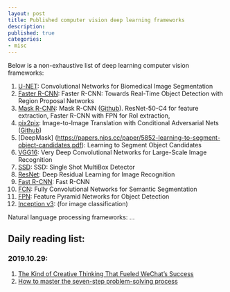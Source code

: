 ```yaml
---
layout: post
title: Published computer vision deep learning frameworks
description: 
published: true
categories: 
- misc
---
```


Below is a non-exhaustive list of deep learning computer vision frameworks:

1. [U-NET](https://arxiv.org/abs/1505.04597): Convolutional Networks for Biomedical Image Segmentation
6. [Faster R-CNN](https://arxiv.org/abs/1506.01497): Faster R-CNN: Towards Real-Time Object Detection with Region Proposal Networks
2. [Mask R-CNN](https://arxiv.org/abs/1703.06870): Mask R-CNN ([Github](https://github.com/matterport/Mask_RCNN)). ResNet-50-C4 for feature extraction, Faster R-CNN with FPN for RoI extraction, 
3. [pix2pix](https://arxiv.org/pdf/1611.07004.pdf): Image-to-Image Translation with Conditional Adversarial Nets ([Github](https://phillipi.github.io/pix2pix/))
4. [DeepMask] (https://papers.nips.cc/paper/5852-learning-to-segment-object-candidates.pdf): Learning to Segment Object Candidates
5. [VGG16](https://arxiv.org/abs/1409.1556): Very Deep Convolutional Networks for Large-Scale Image Recognition
7. [SSD](https://arxiv.org/abs/1512.02325): SSD: Single Shot MultiBox Detector
8. [ResNet](https://arxiv.org/abs/1512.03385): Deep Residual Learning for Image Recognition
9. [Fast R-CNN](https://arxiv.org/abs/1504.08083): Fast R-CNN
10. [FCN](https://arxiv.org/abs/1411.4038): Fully Convolutional Networks for Semantic Segmentation
11. [FPN](https://arxiv.org/abs/1612.03144): Feature Pyramid Networks for Object Detection
12. [Inception v3](https://www.cv-foundation.org/openaccess/content_cvpr_2016/papers/Szegedy_Rethinking_the_Inception_CVPR_2016_paper.pdf): (for image classification)


Natural language processing frameworks: ...

## Daily reading list:
### 2019.10.29:
1. [The Kind of Creative Thinking That Fueled WeChat’s Success](https://hbr.org/2019/10/the-kind-of-creative-thinking-that-fueled-wechats-success)
2. [How to master the seven-step problem-solving process
](https://www.mckinsey.com/business-functions/strategy-and-corporate-finance/our-insights/how-to-master-the-seven-step-problem-solving-process)